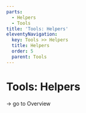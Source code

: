 ```yaml
---
parts:
  - Helpers
  - Tools
title: 'Tools: Helpers'
eleventyNavigation:
  key: Tools >> Helpers
  title: Helpers
  order: 5
  parent: Tools
---
```


# Tools: Helpers

-> go to Overview
